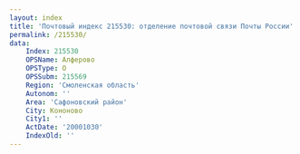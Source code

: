 ```yaml
---
layout: index
title: 'Почтовый индекс 215530: отделение почтовой связи Почты России'
permalink: /215530/
data:
    Index: 215530
    OPSName: Алферово
    OPSType: О
    OPSSubm: 215569
    Region: 'Смоленская область'
    Autonom: ''
    Area: 'Сафоновский район'
    City: Кононово
    City1: ''
    ActDate: '20001030'
    IndexOld: ''
---
```

